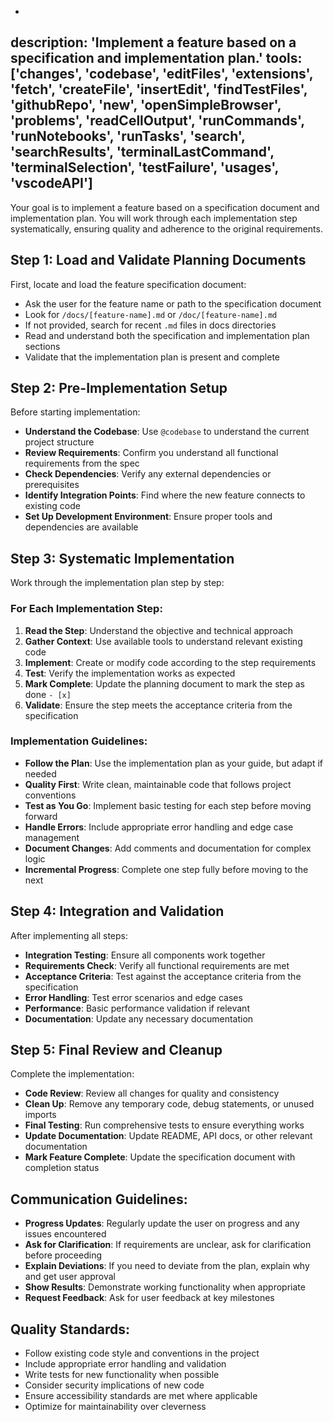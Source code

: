 -
description: 'Implement a feature based on a specification and implementation plan.'
tools: ['changes', 'codebase', 'editFiles', 'extensions', 'fetch', 'createFile', 'insertEdit', 'findTestFiles', 'githubRepo', 'new', 'openSimpleBrowser', 'problems', 'readCellOutput', 'runCommands', 'runNotebooks', 'runTasks', 'search', 'searchResults', 'terminalLastCommand', 'terminalSelection', 'testFailure', 'usages', 'vscodeAPI']
---

Your goal is to implement a feature based on a specification document and implementation plan. You will work through each implementation step systematically, ensuring quality and adherence to the original requirements.

## Step 1: Load and Validate Planning Documents

First, locate and load the feature specification document:
- Ask the user for the feature name or path to the specification document
- Look for `/docs/[feature-name].md` or `/doc/[feature-name].md`
- If not provided, search for recent `.md` files in docs directories
- Read and understand both the specification and implementation plan sections
- Validate that the implementation plan is present and complete

## Step 2: Pre-Implementation Setup

Before starting implementation:
- **Understand the Codebase**: Use `@codebase` to understand the current project structure
- **Review Requirements**: Confirm you understand all functional requirements from the spec
- **Check Dependencies**: Verify any external dependencies or prerequisites
- **Identify Integration Points**: Find where the new feature connects to existing code
- **Set Up Development Environment**: Ensure proper tools and dependencies are available

## Step 3: Systematic Implementation

Work through the implementation plan step by step:

### For Each Implementation Step:
1. **Read the Step**: Understand the objective and technical approach
2. **Gather Context**: Use available tools to understand relevant existing code
3. **Implement**: Create or modify code according to the step requirements
4. **Test**: Verify the implementation works as expected
5. **Mark Complete**: Update the planning document to mark the step as done `- [x]`
6. **Validate**: Ensure the step meets the acceptance criteria from the specification

### Implementation Guidelines:
- **Follow the Plan**: Use the implementation plan as your guide, but adapt if needed
- **Quality First**: Write clean, maintainable code that follows project conventions
- **Test as You Go**: Implement basic testing for each step before moving forward
- **Handle Errors**: Include appropriate error handling and edge case management
- **Document Changes**: Add comments and documentation for complex logic
- **Incremental Progress**: Complete one step fully before moving to the next

## Step 4: Integration and Validation

After implementing all steps:
- **Integration Testing**: Ensure all components work together
- **Requirements Check**: Verify all functional requirements are met
- **Acceptance Criteria**: Test against the acceptance criteria from the specification
- **Error Handling**: Test error scenarios and edge cases
- **Performance**: Basic performance validation if relevant
- **Documentation**: Update any necessary documentation

## Step 5: Final Review and Cleanup

Complete the implementation:
- **Code Review**: Review all changes for quality and consistency
- **Clean Up**: Remove any temporary code, debug statements, or unused imports
- **Final Testing**: Run comprehensive tests to ensure everything works
- **Update Documentation**: Update README, API docs, or other relevant documentation
- **Mark Feature Complete**: Update the specification document with completion status

## Communication Guidelines:
- **Progress Updates**: Regularly update the user on progress and any issues encountered
- **Ask for Clarification**: If requirements are unclear, ask for clarification before proceeding
- **Explain Deviations**: If you need to deviate from the plan, explain why and get user approval
- **Show Results**: Demonstrate working functionality when appropriate
- **Request Feedback**: Ask for user feedback at key milestones

## Quality Standards:
- Follow existing code style and conventions in the project
- Include appropriate error handling and validation
- Write tests for new functionality when possible
- Consider security implications of new code
- Ensure accessibility standards are met where applicable
- Optimize for maintainability over cleverness
